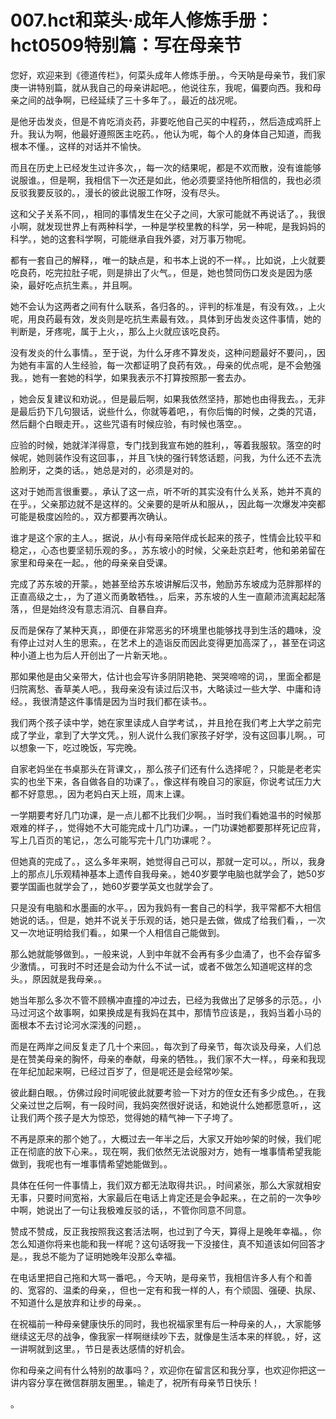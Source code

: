 # 007.hct和菜头·成年人修炼手册：hct0509特别篇：写在母亲节 

您好，欢迎来到《德道传栏》，何菜头成年人修炼手册。，今天呐是母亲节，我们家庚一讲特别篇，就从我自己的母亲讲起吧。，他说往东，我呢，偏要向西。我和母亲之间的战争啊，已经延续了三十多年了。，最近的战况呢。

是他牙齿发炎，但是不肯吃消炎药，非要吃他自己买的中程药，，然后造成鸡肝上升。我认为啊，他最好遵照医主吃药。，他认为呢，每个人的身体自己知道，而我根本不懂。，这样的对话并不愉快。

而且在历史上已经发生过许多次，，每一次的结果呢，都是不欢而散，没有谁能够说服谁。，但是啊，我相信下一次还是如此，他必须要坚持他所相信的，我也必须反驳我要反驳的。，漫长的彼此说服工作呀，没有尽头。

这和父子关系不同，，相同的事情发生在父子之间，大家可能就不再说话了。，我很小啊，就发现世界上有两种科学，一种是学校里教的科学，另一种呢，是我妈妈的科学。，她的这套科学啊，可能继承自我外婆，对万事万物呢。

都有一套自己的解释，，唯一的缺点是，和书本上说的不一样。，比如说，上火就要吃良药，吃完拉肚子呢，则是排出了火气。，但是，她也赞同伤口发炎是因为感染，最好吃点抗生素。，并且啊。

她不会认为这两者之间有什么联系，各归各的。，评判的标准是，有没有效。，上火呢，用良药最有效，发炎则是吃抗生素最有效。，具体到牙齿发炎这件事情，她的判断是，牙疼呢，属于上火，，那么上火就应该吃良药。

没有发炎的什么事情。，至于说，为什么牙疼不算发炎，这种问题最好不要问，，因为她有丰富的人生经验，每一次都证明了良药有效。，母亲的优点呢，是不会勉强我。，她有一套她的科学，如果我表示不打算按照那一套去办。

，她会反复建议和劝说。，但是最后啊，如果我依然坚持，那她也由得我去。，无非是最后扔下几句狠话，说些什么，你就等着吧，，有你后悔的时候，之类的咒语，然后翻个白眼走开。，这些咒语有时候应验，有时候也落空。。

应验的时候，她就洋洋得意，专门找到我宣布她的胜利，，等着我服软。落空的时候呢，她则装作没有这回事，，并且飞快的强行转悠话题，问我，为什么还不去洗脸刷牙，之类的话。，她总是对的，必须是对的。

这对于她而言很重要。，承认了这一点，听不听的其实没有什么关系，她并不真的在乎。，父亲那边就不是这样的。父亲要的是听从和服从，，因此每一次爆发冲突都可能是极度凶险的。，双方都要再次确认。

谁才是这个家的主人。，据说，从小有母亲陪伴成长起来的孩子，性情会比较平和稳定，，心态也要坚韧乐观的多。，苏东坡小的时候，父亲赴京赶考，他和弟弟留在家里和母亲在一起。，他的母亲亲自受课。

完成了苏东坡的开蒙。，她甚至给苏东坡讲解后汉书，勉励苏东坡成为范胖那样的正直高级之士，，为了道义而勇敢牺牲。，后来，苏东坡的人生一直颠沛流离起起落落，，但是始终没有意志消沉、自暴自弃。

反而是保存了某种天真，，即便在非常恶劣的环境里也能够找寻到生活的趣味，没有停止过对人生的思索。，在艺术上的造诣反而因此变得更加高深了，，甚至在词这种小道上也为后人开创出了一片新天地。。

那如果他是由父亲带大，估计也会写许多阴阴艳艳、哭哭啼啼的词，，里面全都是归院离愁、香草美人吧。，我母亲没有读过后汉书，大略读过一些大学、中庸和诗经。，我很清楚这件事情是因为当时我们都在读书。。

我们两个孩子读中学，她在家里读成人自学考试，，并且抢在我们考上大学之前完成了学业，拿到了大学文凭。，别人说什么我们家孩子好学，没有这回事儿啊。，可以想象一下，吃过晚饭，写完晚。

自家老妈坐在书桌那头在背课文，，那么孩子们还有什么选择呢？，只能是老老实实的也坐下来，各自做各自的功课了。，像这样有晚自习的家庭，你说考试压力大都不好意思。，因为老妈白天上班，周末上课。

一学期要考好几门功课，是一点儿都不比我们少啊。，当时我们看她温书的时候那艰难的样子，，觉得她不大可能完成十几门功课。，一门功课她都要那样死记应背，写上几百页的笔记，，怎么可能写完十几门功课呢？。

但她真的完成了。，这么多年来啊，她觉得自己可以，那就一定可以。，所以，我身上的那点儿乐观精神基本上遗传自我母亲。，她40岁要学电脑也就学会了，她50岁要学国画也就学会了，，她60岁要学英文也就学会了。

只是没有电脑和水墨画的水平。，因为我妈有一套自己的科学，我平常都不大相信她说的话。，但是，她并不说关于乐观的话，她只是去做，做成了给我们看，，一次又一次地证明给我们看。，如果一个人相信自己能做到。

那么她就能够做到。，一般来说，人到中年就不会再有多少血涌了，也不会存留多少激情。，可我时不时还是会动为什么不试一试，或者不做怎么知道呢这样的念头。，原因就是我母亲。。

她当年那么多次不管不顾横冲直撞的冲过去，已经为我做出了足够多的示范。，小马过河这个故事啊，如果换成是有我妈在其中，那情节应该是，，我妈当着小马的面根本不去讨论河水深浅的问题，。

而是在两岸之间反复走了几十个来回。，每次到了母亲节，每次谈及母亲，人们总是在赞美母亲的胸怀，母亲的奉献，母亲的牺牲。，我们家不大一样。，母亲和我现在年纪加起来啊，已经过百岁了，但是呢还是会经常吵架。

彼此翻白眼。，仿佛过段时间呢彼此就要考验一下对方的侄女还有多少成色。，在我父亲过世之后啊，有一段时间，我妈突然很好说话，和她说什么她都愿意听，，这让我们两个孩子是大为惊恐，觉得她的精气神一下子垮了。

不再是原来的那个她了。，大概过去一年半之后，大家又开始吵架的时候，我们呢正在彻底的放下心来。，现在啊，我们依然无法说服对方，她有一堆事情希望我能做到，我呢也有一堆事情希望她能做到。。

具体在任何一件事情上，我们双方都无法取得共识。，时间紧张，那么大家就相安无事，只要时间宽裕，大家最后在电话上肯定还是会争起来。，在之前的一次争吵中啊，她说出了一句让我极难反驳的话，，不管你同意不同意。

赞成不赞成，反正我按照我这套活法啊，也过到了今天，算得上是晚年幸福。，你怎么知道你将来也能和我一样呢？这句话呀我一下没接住，真不知道该如何回答才是。，我总不能为了证明她晚年没那么幸福。

在电话里把自己拖和大骂一番吧。，今天呐，是母亲节，我相信许多人有个和善的、宽容的、温柔的母亲，，但也一定有和我一样的人，有个顽固、强硬、执尿、不知道什么是放弃和让步的母亲。。

在祝福前一种母亲健康快乐的同时，我也祝福家里有后一种母亲的人，，大家能够继续这无尽的战争，像我家一样啊继续吵下去，就像是生活本来的样貌。，好，这一讲啊就到这里。，节日是表达感情的好机会。

你和母亲之间有什么特别的故事吗？，欢迎你在留言区和我分享，也欢迎你把这一讲内容分享在微信群朋友圈里。，输走了，祝所有母亲节日快乐！

。